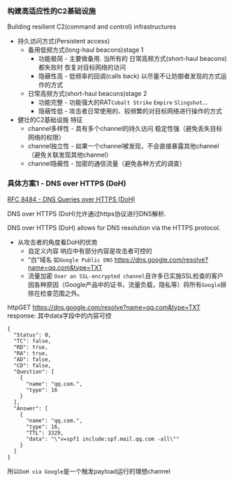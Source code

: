 ### 构建高适应性的C2基础设施
Building resilient C2(command and control) infrastructures

* 持久访问方式(Persistent access)
  * 备用低频方式(long-haul beacons)stage 1
    * 功能极简 - 主要做备用. 当所有的 日常高频方式(short-haul beacons) 都失败时 恢复对目标网络的访问
    * 隐蔽性高 - 低频率的回调(calls back) 以尽量不让防御者发现的方式运作的方式
  * 日常高频方式(short-haul beacons)stage 2
    * 功能完整 - 功能强大的RAT`Cobalt Strike` `Empire` `Slingshot`...
    * 隐蔽性低 - 攻击者日常使用的、较频繁的对目标网络进行操作的方式
* 健壮的C2基础设施 特征
  * channel多样性 - 具有多个channel的持久访问 稳定性强（避免丢失目标网络的权限）
  * channel独立性 - 如果一个channel被发现，不会直接暴露其他channel（避免关联发现其他channel）
  * channel隐蔽性 - 加密的通信流量（避免各种方式的调查）

### 具体方案1 - DNS over HTTPS (DoH)

[RFC 8484 - DNS Queries over HTTPS (DoH)](https://tools.ietf.org/html/rfc8484)

DNS over HTTPS (DoH)允许通过https协议进行DNS解析.

DNS over HTTPS (DoH) allows for DNS resolution via the HTTPS protocol.

* 从攻击者的角度看DoH的优势
  * 自定义内容 响应中有部分内容是攻击者可控的
  * “白”域名 如`Google Public DNS` https://dns.google.com/resolve?name=qq.com&type=TXT
  * 流量加密 `Over an SSL-encrypted channel`且许多已实施SSL检查的客户因各种原因（Google产品中的证书，流量负载，隐私等）将所有`Google`排除在检查范围之外。
  

httpGET https://dns.google.com/resolve?name=qq.com&type=TXT
response:
其中data字段中的内容可控
```
{
  "Status": 0,
  "TC": false,
  "RD": true,
  "RA": true,
  "AD": false,
  "CD": false,
  "Question": [
    {
      "name": "qq.com.",
      "type": 16
    }
  ],
  "Answer": [
    {
      "name": "qq.com.",
      "type": 16,
      "TTL": 3329,
      "data": "\"v=spf1 include:spf.mail.qq.com -all\""
    }
  ]
}
```

所以`DoH via Google`是一个触发payload运行的理想channel
